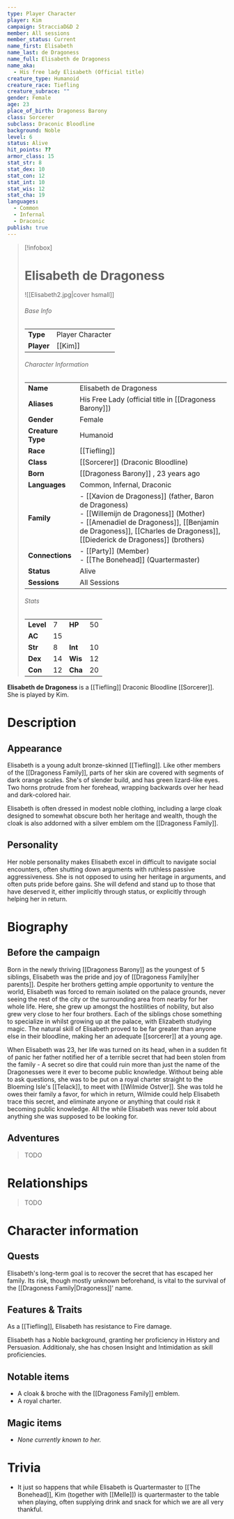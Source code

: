 ```yaml
---
type: Player Character
player: Kim
campaign: StracciaD&D 2
member: All sessions
member_status: Current
name_first: Elisabeth
name_last: de Dragoness
name_full: Elisabeth de Dragoness
name_aka:
  - His free lady Elisabeth (Official title)
creature_type: Humanoid
creature_race: Tiefling
creature_subrace: ""
gender: Female
age: 23
place_of_birth: Dragoness Barony
class: Sorcerer
subclass: Draconic Bloodline
background: Noble
level: 6
status: Alive
hit_points: ??
armor_class: 15
stat_str: 8
stat_dex: 10
stat_con: 12
stat_int: 10
stat_wis: 12
stat_cha: 19
languages:
  - Common
  - Infernal
  - Draconic
publish: true
---
```

> [!infobox]  
> # Elisabeth de Dragoness
> ![[Elisabeth2.jpg|cover hsmall]]  
> ###### Base Info
> | | |  
> |---|---|  
> | **Type** | Player Character |
> | **Player** | [[Kim]] |
> ###### Character Information  
> | | |  
> |---|---|  
> | **Name** | Elisabeth de Dragoness |
> | **Aliases** | His Free Lady (official title in [[Dragoness Barony]]) |
> | **Gender** | Female | 
> | **Creature Type** | Humanoid |
> | **Race** | [[Tiefling]] |  
> | **Class** | [[Sorcerer]] (Draconic Bloodline) |  
> | **Born** | [[Dragoness Barony]] , 23 years ago|  
> | **Languages** | Common, Infernal, Draconic |  
> | **Family** | - [[Xavion de Dragoness]] (father, Baron de Dragoness)<br>- [[Willemijn de Dragoness]] (Mother)<br>- [[Amenadiel de Dragoness]], [[Benjamin de Dragoness]], [[Charles de Dragoness]], [[Diederick de Dragoness]] (brothers) |
> | **Connections** | - [[Party]] (Member)<br>- [[The Bonehead]] (Quartermaster) |
> | **Status** | Alive |
> | **Sessions** | All Sessions |
> ###### Stats
> | | | | |
> |---|---|---|---|
> | **Level** | 7 | **HP** | 50 |
> | **AC** | 15 | | |
> | **Str** | 8 | **Int** | 10 |
> | **Dex** | 14 | **Wis** | 12 |
> | **Con** | 12 | **Cha** | 20 |

**Elisabeth de Dragoness** is a [[Tiefling]] Draconic Bloodline [[Sorcerer]]. She is played by Kim.
# Description
## Appearance
Elisabeth is a young adult bronze-skinned [[Tiefling]]. Like other members of the [[Dragoness Family]], parts of her skin are covered with segments of dark orange scales. She's of slender build, and has green lizard-like eyes. Two horns protrude from her forehead, wrapping backwards over her head and dark-colored hair.

Elisabeth is often dressed in modest noble clothing, including a large cloak designed to somewhat obscure both her heritage and wealth, though the cloak is also addorned with a silver emblem om the [[Dragoness Family]]. 
## Personality
Her noble personality makes Elisabeth excel in difficult to navigate social encounters, often shutting down arguments with ruthless passive aggressiveness. She is not opposed to using her heritage in arguments, and often puts pride before gains. She will defend and stand up to those that have deserved it, either implicitly through status, or explicitly through helping her in return.
# Biography
## Before the campaign
Born in the newly thriving [[Dragoness Barony]] as the youngest of 5 siblings, Elisabeth was the pride and joy of [[Dragoness Family|her parents]]. Despite her brothers getting ample opportunity to venture the world, Elisabeth was forced to remain isolated on the palace grounds, never seeing the rest of the city or the surrounding area from nearby for her whole life. Here, she grew up amongst the hostilities of nobility, but also grew very close to her four brothers. Each of the siblings chose something to specialize in whilst growing up at the palace, with Elizabeth studying magic. The natural skill of Elisabeth proved to be far greater than anyone else in their bloodline, making her an adequate [[sorcerer]] at a young age.

When Elisabeth was 23, her life was turned on its head, when in a sudden fit of panic her father notified her of a terrible secret that had been stolen from the family - A secret so dire that could ruin more than just the name of the Dragonesses were it ever to become public knowledge. Without being able to ask questions, she was to be put on a royal charter straight to the Bloeming Isle's [[Telack]], to meet with [[Wilmide Ostver]]. She was told he owes their family a favor, for which in return, Wilmide could help Elisabeth trace this secret, and eliminate anyone or anything that could risk it becoming public knowledge. All the while Elisabeth was never told about anything she was supposed to be looking for.
## Adventures
> TODO
# Relationships
> TODO
# Character information
## Quests
Elisabeth's long-term goal is to recover the secret that has escaped her family. Its risk, though mostly unknown beforehand, is vital to the survival of the [[Dragoness Family|Dragoness]]' name.
## Features & Traits
As a [[Tiefling]], Elisabeth has resistance to Fire damage.

Elisabeth has a Noble background, granting her proficiency in History and Persuasion. Additionaly, she has chosen Insight and Intimidation as skill proficiencies. 
## Notable items
- A cloak & broche with the [[Dragoness Family]] emblem.
- A royal charter.
## Magic items
- *None currently known to her.*
# Trivia
- It just so happens that while Elisabeth is Quartermaster to [[The Bonehead]], Kim (together with [[Melle]]) is quartermaster to the table when playing, often supplying drink and snack for which we are all very thankful.